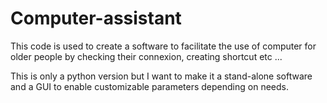 # Computer-assistant
This code is used to create a software to facilitate the use of computer for older people by checking their connexion, creating shortcut etc ...

This is only a python version but I want to make it a stand-alone software and a GUI to enable customizable parameters depending on needs.
